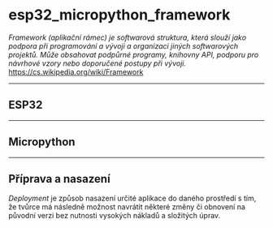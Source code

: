 # esp32_micropython_framework

*Framework (aplikační rámec) je softwarová struktura, která slouží jako podpora při programování a vývoji a organizaci jiných softwarových projektů. Může obsahovat podpůrné programy, knihovny API, podporu pro návrhové vzory nebo doporučené postupy při vývoji.*
https://cs.wikipedia.org/wiki/Framework

---

## ESP32

---

## Micropython

---

## Příprava a nasazení 

*Deployment* je způsob nasazení určité aplikace do daného prostředí s tím, že tvůrce má následně možnost navrátit některé změny či obnovení na původní verzi bez nutnosti vysokých nákladů a složitých úprav.

